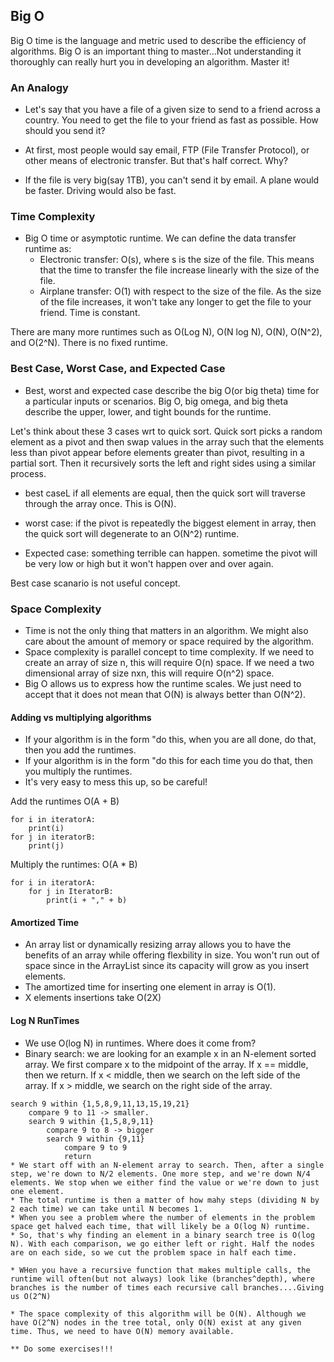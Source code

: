 ## Big O

Big O time is the language and metric used to describe the efficiency of algorithms. Big O is an important thing to master...Not understanding it thoroughly can really hurt you in developing an algorithm. Master it!

### An Analogy

* Let's say that you have a file of a given size to send to a friend across a country. You need to get the file to your friend as fast as possible. How should you send it?

* At first, most people would say email, FTP (File Transfer Protocol), or other means of electronic transfer. But that's half correct. Why?
* If the file is very big(say 1TB), you can't send it by email. A plane would be faster. Driving would also be fast. 

### Time Complexity

* Big O time or asymptotic runtime. We can define the data transfer runtime as: 
    * Electronic transfer: O(s), where s is the size of the file. This means that the time to transfer the file increase linearly with the size of the file. 
    * Airplane transfer: O(1) with respect to the size of the file. As the size of the file increases, it won't take any longer to get the file to your friend. Time is constant. 

There are many more runtimes such as O(Log N), O(N log N), O(N), O(N^2), and O(2^N). There is no fixed runtime. 

### Best Case, Worst Case, and Expected Case

* Best, worst and expected case describe the big O(or big theta) time for a particular inputs or scenarios. Big O, big omega, and big theta describe the upper, lower, and tight bounds for the runtime. 

Let's think about these 3 cases wrt to quick sort. Quick sort picks a random element as a pivot and then swap values in the array such that the elements less than pivot appear before elements greater than pivot, resulting in a partial sort. Then it recursively sorts the left and right sides using a similar process. 

* best caseL if all elements are equal, then the quick sort will traverse through the array once. This is O(N).
* worst case: if the pivot is repeatedly the biggest element in array, then the quick sort will degenerate to an O(N^2) runtime.

* Expected case: something terrible can happen. sometime the pivot will be very low or high but it won't happen over and over again. 


Best case scanario is not useful concept. 

### Space Complexity

* Time is not the only thing that matters in an algorithm. We might also care about the amount of memory or space required by the algorithm. 
* Space complexity is parallel concept to time complexity. If we need to create an array of size n, this will require O(n) space. If we need a two dimensional array of size nxn, this will require O(n^2) space.
* Big O allows us to express how the runtime scales. We just need to accept that it does not mean that O(N) is always better than O(N^2).

#### Adding vs multiplying algorithms

* If your algorithm is in the form "do this, when you are all done, do that, then you add the runtimes. 
* If your algorithm is in the form "do this for each time you do that, then you multiply the runtimes. 
* It's very easy to mess this up, so be careful!

Add the runtimes O(A + B)
```
for i in iteratorA:
    print(i)
for j in iteratorB:
    print(j)
```

Multiply the runtimes: O(A * B)
```
for i in iteratorA:
    for j in IteratorB:
        print(i + "," + b)
```

#### Amortized Time

* An array list or dynamically resizing array allows you to have the benefits of an array while offering flexbility in size. You won't run out of space since in the ArrayList since its capacity will grow as you insert elements. 
* The amortized time for inserting one element in array is O(1).
* X elements insertions take O(2X)

#### Log N RunTimes

* We use O(log N) in runtimes. Where does it come from? 
* Binary search: we are looking for an example x in an N-element sorted array. We first compare x to the midpoint of the array. If x  == middle, then we return. If x < middle, then we search on the left side of the array. If x > middle, we search on the right side of the array. 
  
```
search 9 within {1,5,8,9,11,13,15,19,21}
    compare 9 to 11 -> smaller.
    search 9 within {1,5,8,9,11}
        compare 9 to 8 -> bigger
        search 9 within {9,11}
            compare 9 to 9
            return
* We start off with an N-element array to search. Then, after a single step, we're down to N/2 elements. One more step, and we're down N/4 elements. We stop when we either find the value or we're down to just one element.
* The total runtime is then a matter of how mahy steps (dividing N by 2 each time) we can take until N becomes 1. 
* When you see a problem where the number of elements in the problem space get halved each time, that will likely be a O(log N) runtime. 
* So, that's why finding an element in a binary search tree is O(log N). With each comparison, we go either left or right. Half the nodes are on each side, so we cut the problem space in half each time. 

* WHen you have a recursive function that makes multiple calls, the runtime will often(but not always) look like (branches^depth), where branches is the number of times each recursive call branches....Giving us O(2^N)

* The space complexity of this algorithm will be O(N). Although we have O(2^N) nodes in the tree total, only O(N) exist at any given time. Thus, we need to have O(N) memory available. 

** Do some exercises!!!